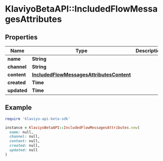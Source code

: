 # KlaviyoBetaAPI::IncludedFlowMessagesAttributes

## Properties

| Name | Type | Description | Notes |
| ---- | ---- | ----------- | ----- |
| **name** | **String** |  |  |
| **channel** | **String** |  |  |
| **content** | [**IncludedFlowMessagesAttributesContent**](IncludedFlowMessagesAttributesContent.md) |  |  |
| **created** | **Time** |  | [optional] |
| **updated** | **Time** |  | [optional] |

## Example

```ruby
require 'klaviyo-api-beta-sdk'

instance = KlaviyoBetaAPI::IncludedFlowMessagesAttributes.new(
  name: null,
  channel: null,
  content: null,
  created: null,
  updated: null
)
```

